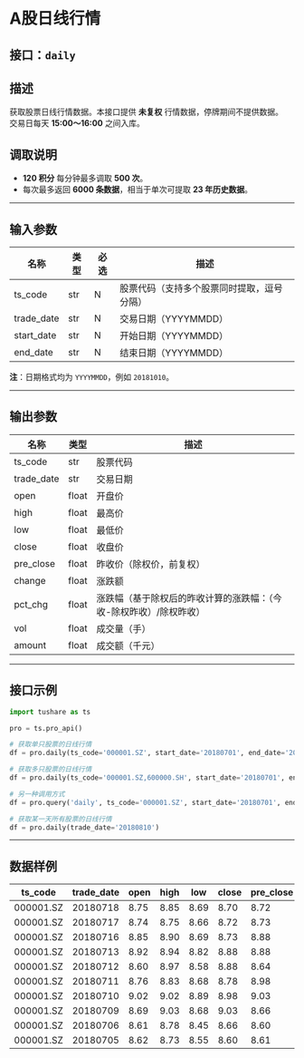 # A股日线行情

## 接口：`daily`

## 描述
获取股票日线行情数据。本接口提供 **未复权** 行情数据，停牌期间不提供数据。  
交易日每天 **15:00～16:00** 之间入库。

## 调取说明
- **120 积分** 每分钟最多调取 **500 次**。
- 每次最多返回 **6000 条数据**，相当于单次可提取 **23 年历史数据**。

---

## 输入参数

| 名称        | 类型  | 必选 | 描述 |
|------------|------|------|----------------|
| ts_code    | str  | N    | 股票代码（支持多个股票同时提取，逗号分隔） |
| trade_date | str  | N    | 交易日期（YYYYMMDD） |
| start_date | str  | N    | 开始日期（YYYYMMDD） |
| end_date   | str  | N    | 结束日期（YYYYMMDD） |

**注**：日期格式均为 `YYYYMMDD`，例如 `20181010`。

---

## 输出参数

| 名称        | 类型  | 描述 |
|------------|------|----------------|
| ts_code    | str  | 股票代码 |
| trade_date | str  | 交易日期 |
| open       | float | 开盘价 |
| high       | float | 最高价 |
| low        | float | 最低价 |
| close      | float | 收盘价 |
| pre_close  | float | 昨收价（除权价，前复权） |
| change     | float | 涨跌额 |
| pct_chg    | float | 涨跌幅（基于除权后的昨收计算的涨跌幅：（今收-除权昨收）/除权昨收） |
| vol        | float | 成交量（手） |
| amount     | float | 成交额（千元） |

---

## 接口示例

```python
import tushare as ts

pro = ts.pro_api()

# 获取单只股票的日线行情
df = pro.daily(ts_code='000001.SZ', start_date='20180701', end_date='20180718')

# 获取多只股票的日线行情
df = pro.daily(ts_code='000001.SZ,600000.SH', start_date='20180701', end_date='20180718')

# 另一种调用方式
df = pro.query('daily', ts_code='000001.SZ', start_date='20180701', end_date='20180718')

# 获取某一天所有股票的日线行情
df = pro.daily(trade_date='20180810')
```

---

## 数据样例

| ts_code   | trade_date | open  | high  | low   | close | pre_close | change | pct_chg | vol       | amount      |
|-----------|-----------|-------|-------|-------|-------|-----------|--------|---------|-----------|-------------|
| 000001.SZ | 20180718  | 8.75  | 8.85  | 8.69  | 8.70  | 8.72      | -0.02  | -0.23   | 525152.77 | 460697.377  |
| 000001.SZ | 20180717  | 8.74  | 8.75  | 8.66  | 8.72  | 8.73      | -0.01  | -0.11   | 375356.33 | 326396.994  |
| 000001.SZ | 20180716  | 8.85  | 8.90  | 8.69  | 8.73  | 8.88      | -0.15  | -1.69   | 689845.58 | 603427.713  |
| 000001.SZ | 20180713  | 8.92  | 8.94  | 8.82  | 8.88  | 8.88      | 0.00   | 0.00    | 603378.21 | 535401.175  |
| 000001.SZ | 20180712  | 8.60  | 8.97  | 8.58  | 8.88  | 8.64      | 0.24   | 2.78    | 1140492.31 | 1008658.828 |
| 000001.SZ | 20180711  | 8.76  | 8.83  | 8.68  | 8.78  | 8.98      | -0.20  | -2.23   | 851296.70 | 744765.824  |
| 000001.SZ | 20180710  | 9.02  | 9.02  | 8.89  | 8.98  | 9.03      | -0.05  | -0.55   | 896862.02 | 803038.965  |
| 000001.SZ | 20180709  | 8.69  | 9.03  | 8.68  | 9.03  | 8.66      | 0.37   | 4.27    | 1409954.60 | 1255007.609 |
| 000001.SZ | 20180706  | 8.61  | 8.78  | 8.45  | 8.66  | 8.60      | 0.06   | 0.70    | 988282.69 | 852071.526  |
| 000001.SZ | 20180705  | 8.62  | 8.73  | 8.55  | 8.60  | 8.61      | -0.01  | -0.12   | 835768.77 | 722169.579  |
